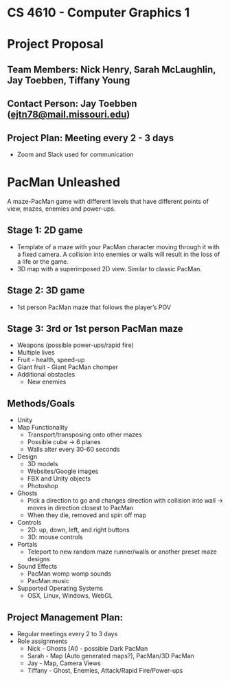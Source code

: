 # CS 4610 - Computer Graphics 1
# Project Proposal

## Team Members: Nick Henry, Sarah McLaughlin, Jay Toebben, Tiffany Young
## Contact Person: Jay Toebben (ejtn78@mail.missouri.edu)
## Project Plan: Meeting every 2 - 3 days
- Zoom and Slack used for communication

# PacMan Unleashed
A maze-PacMan game with different levels that have different points of view, mazes, enemies and power-ups.

## Stage 1: 2D game
- Template of a maze with your PacMan character moving through it with a fixed camera. A collision into enemies or walls will result in the loss of a life or the game.
- 3D map with a superimposed 2D view. Similar to classic PacMan.
## Stage 2: 3D game
- 1st person PacMan maze that follows the player’s POV
## Stage 3: 3rd or 1st person PacMan maze
- Weapons (possible power-ups/rapid fire)
- Multiple lives
- Fruit - health, speed-up
- Giant fruit - Giant PacMan chomper
- Additional obstacles
	- New enemies


## Methods/Goals

- Unity
- Map Functionality 
	- Transport/transposing onto other mazes
	- Possible cube → 6 planes
	- Walls alter every 30-60 seconds
- Design
	- 3D models
	- Websites/Google images
	- FBX and Unity objects
	- Photoshop
- Ghosts 
	- Pick a direction to go and changes direction with collision into wall → moves in direction closest to PacMan
	- When they die, removed and spin off map
- Controls
	- 2D: up, down, left, and right buttons
	- 3D: mouse controls
- Portals
	- Teleport to new random maze runner/walls or another preset maze designs
- Sound Effects
	- PacMan womp womp sounds
	- PacMan music
- Supported Operating Systems
	- OSX, Linux, Windows, WebGL


## Project Management Plan:

- Regular meetings every 2 to 3 days
- Role assignments
	- Nick - Ghosts (AI) - possible Dark PacMan
	- Sarah - Map (Auto generated maps?), PacMan/3D PacMan
	- Jay - Map, Camera Views
	- Tiffany - Ghost, Enemies, Attack/Rapid Fire/Power-ups
